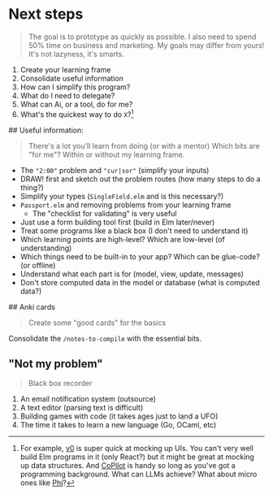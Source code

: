 # Next steps

> The goal is to prototype as quickly as possible.
> I also need to spend 50% time on business and marketing.
> My goals may differ from yours! It's not lazyness, it's smarts.

1. Create your learning frame
2. Consolidate useful information
3. How can I simplify this program?
4. What do I need to delegate?
5. What can Ai, or a tool, do for me?
6. What's the quickest way to do `X`?[^1]


## Useful information:

> There's a lot you'll learn from doing (or with a mentor)
> Which bits are "for me"? Within or without my learning frame.

- The `"2:00"` problem and `"cur|sor"` (simplify your inputs)
- DRAW! first and sketch out the problem routes (how many steps to do a thing?)
- Simplify your types (`SingleField.elm` and is this necessary?)
- `Passport.elm` and removing problems from your learning frame
    - The "checklist for validating" is very useful
- Just use a form building tool first (build in Elm later/never)
- Treat some programs like a black box (I don't need to understand it)
- Which learning points are high-level? Which are low-level (of understanding)
- Which things need to be built-in to your app? Which can be glue-code? (or offline)
- Understand what each part is for (model, view, update, messages)
- Don't store computed data in the model or database (what is computed data?)


## Anki cards

> Create some "good cards" for the basics

Consolidate the `/notes-to-compile` with the essential bits.


## "Not my problem"

> Black box recorder

1. An email notification system (outsource)
2. A text editor (parsing text is difficult)
3. Building games with code (it takes ages just to land a UFO)
4. The time it takes to learn a new language (Go, OCaml, etc)



[^1]: For example, [v0](https://v0.dev/) is super quick at mocking up UIs. You can't very well build Elm programs in it (only React?) but it might be great at mocking up data structures. And [CoPilot](https://github.com/features/copilot) is handy so long as you've got a programming background. What can LLMs achieve? What about micro ones like [Phi](https://news.microsoft.com/source/features/ai/the-phi-3-small-language-models-with-big-potential/)?
